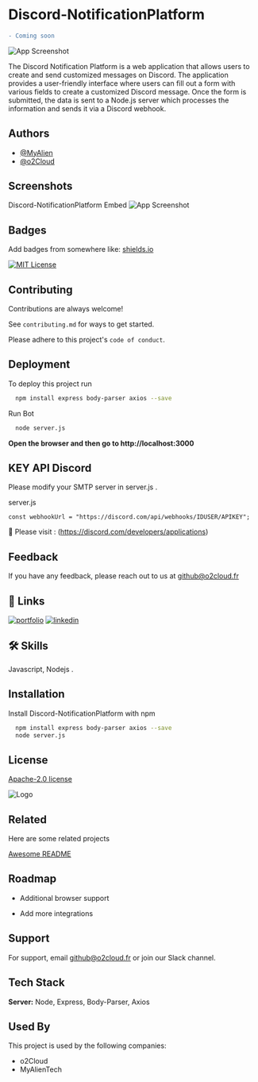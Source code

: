 
# Discord-NotificationPlatform

```diff
- Coming soon
```
![App Screenshot](https://i.imgur.com/v5Rvy9f.gif)


The Discord Notification Platform is a web application that allows users to create and send customized messages on Discord. The application provides a user-friendly interface where users can fill out a form with various fields to create a customized Discord message. Once the form is submitted, the data is sent to a Node.js server which processes the information and sends it via a Discord webhook.

## Authors

- [@MyAlien](https://www.github.com/MyAlien)
- [@o2Cloud](https://www.github.com/o2Cloud-fr )

## Screenshots
Discord-NotificationPlatform Embed
![App Screenshot](https://i.imgur.com/ml7hh23.png)


## Badges

Add badges from somewhere like: [shields.io](https://shields.io/)

[![MIT License](https://img.shields.io/badge/License-o2Cloud-yellow.svg)]()


## Contributing

Contributions are always welcome!

See `contributing.md` for ways to get started.

Please adhere to this project's `code of conduct`.


## Deployment

To deploy this project run

```bash
  npm install express body-parser axios --save
```
Run Bot
```bash
  node server.js
```
**Open the browser and then go to http://localhost:3000**

## KEY API Discord

Please modify your SMTP server in server.js .

server.js

`const webhookUrl = "https://discord.com/api/webhooks/IDUSER/APIKEY";`

🔗 Please visit : (https://discord.com/developers/applications)


## Feedback

If you have any feedback, please reach out to us at github@o2cloud.fr


## 🔗 Links
[![portfolio](https://img.shields.io/badge/my_portfolio-000?style=for-the-badge&logo=ko-fi&logoColor=white)](https://vcard.o2cloud.fr/)
[![linkedin](https://img.shields.io/badge/linkedin-0A66C2?style=for-the-badge&logo=linkedin&logoColor=white)](https://www.linkedin.com/in/remi-simier-2b30142a1/)


## 🛠 Skills
Javascript, Nodejs .


## Installation

Install Discord-NotificationPlatform with npm


```bash
  npm install express body-parser axios --save
  node server.js
```
    
## License

[Apache-2.0 license](https://github.com/o2Cloud-fr/Discord-NotificationPlatform/blob/main/LICENSE)


![Logo](https://o2cloud.fr/logo/o2Cloud.png)


## Related

Here are some related projects

[Awesome README](https://github.com/o2Cloud-fr/Discord-NotificationPlatform/blob/main/README.md)


## Roadmap

- Additional browser support

- Add more integrations


## Support

For support, email github@o2cloud.fr or join our Slack channel.


## Tech Stack

**Server:** Node, Express, Body-Parser, Axios


## Used By

This project is used by the following companies:

- o2Cloud
- MyAlienTech

